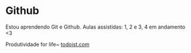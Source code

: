 # Github

Estou aprendendo Git e Github.
Aulas assistidas: 1, 2 e 3, 4 em andamento
<3

Produtividade for life~
[todoist.com](http://www.todoist.com)